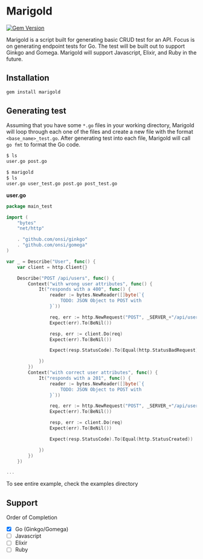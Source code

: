 # Marigold
[![Gem Version](https://badge.fury.io/rb/marigold.svg)](https://badge.fury.io/rb/marigold)

Marigold is a script built for generating basic CRUD test for an API. Focus is on generating endpoint tests for Go. The test will be built out to support Ginkgo and Gomega. Marigold will support Javascript, Elixir, and Ruby in the future.

## Installation
```bash
gem install marigold
```

## Generating test
Assuming that you have some `*.go` files in your working directory, Marigold will loop through each one of the files and create a new file with the format `<base_name>_test.go`. After generating test into each file, Marigold will call `go fmt` to format the Go code.

```bash
$ ls
user.go post.go

$ marigold
$ ls
user.go user_test.go post.go post_test.go
```

**user.go**
```go
package main_test

import (
	"bytes"
	"net/http"

	. "github.com/onsi/ginkgo"
	. "github.com/onsi/gomega"
)

var _ = Describe("User", func() {
	var client = http.Client{}

	Describe("POST /api/users", func() {
		Context("with wrong user attributes", func() {
			It("responds with a 400", func() {
				reader := bytes.NewReader([]byte(`{
					TODO: JSON Object to POST with
				}`))

				req, err := http.NewRequest("POST", _SERVER_+"/api/users", reader)
				Expect(err).To(BeNil())

				resp, err := client.Do(req)
				Expect(err).To(BeNil())

				Expect(resp.StatusCode).To(Equal(http.StatusBadRequest))

			})
		})
		Context("with correct user attributes", func() {
			It("responds with a 201", func() {
				reader := bytes.NewReader([]byte(`{
					TODO: JSON Object to POST with
				}`))

				req, err := http.NewRequest("POST", _SERVER_+"/api/users", reader)
				Expect(err).To(BeNil())

				resp, err := client.Do(req)
				Expect(err).To(BeNil())

				Expect(resp.StatusCode).To(Equal(http.StatusCreated))

			})
		})
	})

...
```

To see entire example, check the examples directory

## Support
Order of Completion
- [x] Go (Ginkgo/Gomega)
- [ ] Javascript
- [ ] Elixir
- [ ] Ruby
